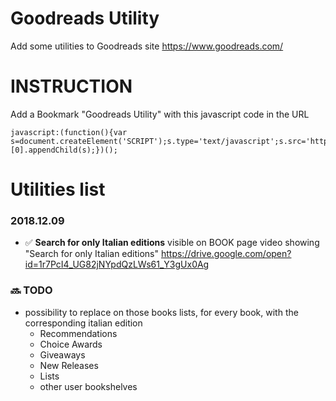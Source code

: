 # Goodreads Utility
Add some utilities to Goodreads site https://www.goodreads.com/

# INSTRUCTION
Add a Bookmark "Goodreads Utility" with this javascript code in the URL
```
javascript:(function(){var s=document.createElement('SCRIPT');s.type='text/javascript';s.src='https://asamorini.github.io/goodreads.utility/dist/goodreads.utility.min.js';document.getElementsByTagName('head')[0].appendChild(s);})();
```


# Utilities list
### 2018.12.09
* :white_check_mark: **Search for only Italian editions**
   visible on BOOK page
   video showing "Search for only Italian editions" https://drive.google.com/open?id=1r7PcI4_UG82jNYpdQzLWs61_Y3gUx0Ag


### :soon: TODO
* possibility to replace on those books lists, for every book, with the corresponding italian edition
   * Recommendations
   * Choice Awards
   * Giveaways
   * New Releases
   * Lists
   * other user bookshelves
